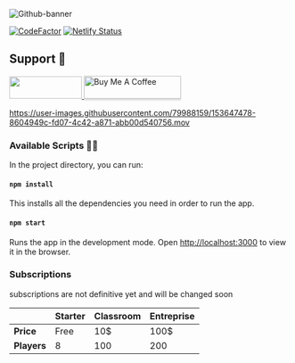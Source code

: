 ![Github-banner](https://user-images.githubusercontent.com/79988159/165832209-e12a158a-7c2a-4c17-9474-4982aebe1c75.png)



<a href="https://www.codefactor.io/repository/github/john8790909/connect/overview/main"><img src="https://www.codefactor.io/repository/github/john8790909/connect/badge/main" alt="CodeFactor" /></a> [![Netlify Status](https://api.netlify.com/api/v1/badges/2730b6cc-54d6-4e6a-843a-5513838d48ca/deploy-status)](https://app.netlify.com/sites/quiz-connect/deploys)

## Support 🚀

<a href="https://discord.gg/WSBtsD66yc">
 <img src="https://user-images.githubusercontent.com/79988159/167738051-61b178ed-fca4-47a4-8967-9044e47974c2.png" width="130" height="40"/>
</a><a href="https://www.buymeacoffee.com/connect129" target="_blank"><img src="https://www.buymeacoffee.com/assets/img/custom_images/orange_img.png" alt="Buy Me A Coffee" style="height: 41px !important;width: 174px !important;box-shadow: 0px 3px 2px 0px rgba(190, 190, 190, 0.5) !important;-webkit-box-shadow: 0px 3px 2px 0px rgba(190, 190, 190, 0.5) !important;" ></a>

https://user-images.githubusercontent.com/79988159/153647478-8604949c-fd07-4c42-a871-abb00d540756.mov

### Available Scripts 👨‍💻

In the project directory, you can run:

#### `npm install`

This installs all the dependencies you need in order to run the app.

#### `npm start`

Runs the app in the development mode.
Open [http://localhost:3000](http://localhost:3000) to view it in the browser.

### Subscriptions
subscriptions are not definitive yet and will be changed soon

|             | **Starter** | **Classroom** | **Entreprise** |
| ----------- | ----------- | ------------- | -------------- |
| **Price**   | Free        | 10$           | 100$           |
| **Players** | 8           | 100            | 200            |

